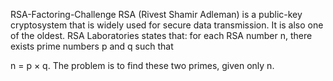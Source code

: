 RSA-Factoring-Challenge
RSA (Rivest Shamir Adleman) is a public-key cryptosystem that is widely used for secure data transmission. It is also one of the oldest.
RSA Laboratories states that: for each RSA number n, there exists prime numbers p and q such that

n = p × q.
The problem is to find these two primes, given only n.

